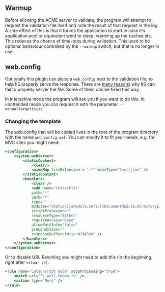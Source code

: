﻿## Warmup

Before allowing the ACME server to validate, the program will attempt to request
the validation file itself and note the result of that request in the log. A side 
effect of this is that it forces the application to start in case it's application pool
or equivalent went to sleep, warming up the caches etc. This reduces the chance of 
time-outs during validation. This used to be optional behaviour controlled by the 
`--warmup` switch, but that is no longer in use.

## web.config

Optionally this plugin can place a `web.config` next to the validation file, to 
help IIS properly serve the response. There are [many reasons](/win-acme/manual/validation-problems) 
why IIS can fail to properly server the file. Some of them can be fixed this way. 

In interactive mode the program will ask you if you want to do this. In unattended mode you 
can request it with the parameter `--manualtargetisiis`

### Changing the template

The web.config that will be copied lives in the root of the program directory with the 
name `web_config.xml`. You can modify it to fit your needs, e.g. for MVC sites you might need:

```XML
<configuration>
    <system.webServer>
        <staticContent>
            <clear/>
            <mimeMap fileExtension = ".*" mimeType="text/json" />
        </staticContent>
        <handlers>
            <clear />
            <add name="StaticFile" 
			path="*" 
			verb="*" 
			type="" 
			modules="StaticFileModule,DefaultDocumentModule,DirectoryListingModule" 
			scriptProcessor="" 
			resourceType="Either"
			requireAccess="Read" 
			allowPathInfo="false" 
			preCondition="" 
			responseBufferLimit="4194304" />
        </handlers>
    </system.webServer>
</configuration>
```

Or to disable URL Rewriting you might need to add this (in the beginning, right after `<clear />`).

```XML
<rule name="LetsEncrypt Rule" stopProcessing="true">
    <match url="^\.well-known.*$" />
    <action type="None" />
</rule>
```